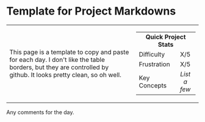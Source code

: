 # Template for Project Markdowns

<table border='0'>
<tr>
  <td>
  This page is a template to copy and paste for each day. I don't like the table borders, but they are controlled by github. It looks pretty clean, so oh well.
  </td>
  <td>
    <div>
      <table>
        <tr>
          <td align='center' colspan="2"><strong>Quick Project Stats</strong></td>
        </tr>
        <tr>
          <td>Difficulty</td>
          <td align='center'>X/5</td>
        </tr>
        <tr>
          <td>Frustration</td>
          <td align='center'>X/5</td>
        </tr>
        <tr>
          <td>Key Concepts</td>
          <td align='center'><em>List a few</em></td>
        </tr>
      </table>
    </div>
  </td>
</tr>
</table>


Any comments for the day.
